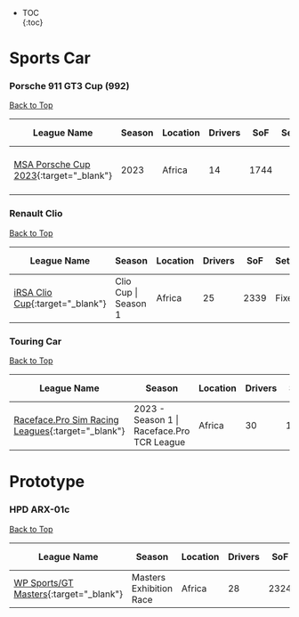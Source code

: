 * TOC  
{:toc}

# Sports Car

### Porsche 911 GT3 Cup (992)

[Back to Top](#)  

|                                                   League Name                                                   |Season|Location|Drivers| SoF|Setup|Upcoming Race|        New York        |         London         |          Sydney         |
|-----------------------------------------------------------------------------------------------------------------|------|--------|-------|----|-----|-------------|------------------------|------------------------|-------------------------|
|[MSA Porsche Cup 2023](https://members.iracing.com/membersite/member/LeagueView.do?league=8062){:target="_blank"}| 2023 | Africa |   14  |1744|     |Red Bull Ring|Tue, June 13 02:00PM EDT|Tue, June 13 07:00PM BST|Wed, June 14 04:00AM AEST|

### Renault Clio

[Back to Top](#)  

|                                                League Name                                               |       Season       |Location|Drivers| SoF|Setup|        Upcoming Race        |        New York        |         London         |          Sydney         |
|----------------------------------------------------------------------------------------------------------|--------------------|--------|-------|----|-----|-----------------------------|------------------------|------------------------|-------------------------|
|[iRSA Clio Cup](https://members.iracing.com/membersite/member/LeagueView.do?league=7082){:target="_blank"}|Clio Cup \| Season 1| Africa |   25  |2339|Fixed|Donington Park Racing Circuit|Mon, June 19 01:30PM EDT|Mon, June 19 06:30PM BST|Tue, June 20 03:30AM AEST|

### Touring Car

[Back to Top](#)  

|                                                         League Name                                                         |                   Season                   |Location|Drivers| SoF|Setup|        Upcoming Race        |        New York        |         London         |          Sydney         |
|-----------------------------------------------------------------------------------------------------------------------------|--------------------------------------------|--------|-------|----|-----|-----------------------------|------------------------|------------------------|-------------------------|
|[Raceface\.Pro Sim Racing Leagues](https://members.iracing.com/membersite/member/LeagueView.do?league=7926){:target="_blank"}|2023 \- Season 1 \| Raceface\.Pro TCR League| Africa |   30  |1862| Both|Okayama International Circuit|Tue, June 20 02:27PM EDT|Tue, June 20 07:27PM BST|Wed, June 21 04:27AM AEST|

# Prototype

### HPD ARX-01c

[Back to Top](#)  

|                                                   League Name                                                   |         Season        |Location|Drivers| SoF|Setup|Upcoming Race|New York|London|Sydney|
|-----------------------------------------------------------------------------------------------------------------|-----------------------|--------|-------|----|-----|-------------|--------|------|------|
|[WP Sports/GT Masters](https://members.iracing.com/membersite/member/LeagueView.do?league=5539){:target="_blank"}|Masters Exhibition Race| Africa |   28  |2324|     |             |        |      |      |

